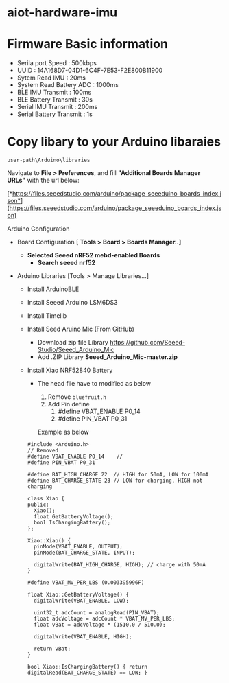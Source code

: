 # aiot-hardware-imu

# Firmware Basic information
- Serila port Speed : 500kbps
- UUID : 14A168D7-04D1-6C4F-7E53-F2E800B11900
- Sytem Read IMU : 20ms
- System Read Battery ADC : 1000ms
- BLE IMU Transmit : 100ms
- BLE Battery Transmit : 30s
- Serial IMU Transmit : 200ms
- Serial Battery Transmit : 1s

# Copy libary to your Arduino libaraies
```
user-path\Arduino\libraries
```

Navigate to **File > Preferences**, and fill **"Additional Boards Manager URLs"** with the url below:

[*https://files.seeedstudio.com/arduino/package_seeeduino_boards_index.json*](https://files.seeedstudio.com/arduino/package_seeeduino_boards_index.json)

Arduino Configuration

- Board Configuration [ **Tools > Board > Boards Manager..]**
    - **Selected  Seeed nRF52 mebd-enabled Boards**
        - **Search seeed nrf52**
        
- Arduino Libraries  [Tools > Manage Libraries…]
    - Install ArduinoBLE

    - Install Seeed Arduino LSM6DS3
	
	- Install Timelib
	
	- Install Seed Aruino Mic (From GitHub)
		- Download zip file Library  https://github.com/Seeed-Studio/Seeed_Arduino_Mic
		- Add .ZIP Library **Seeed_Arduino_Mic-master.zip**
        
    - Install Xiao NRF52840 Battery
        
        - The head file have to modified as below
            1. Remove `bluefruit.h`
            2. Add Pin define 
                1. #define VBAT_ENABLE P0_14
                2. #define PIN_VBAT P0_31
            
            Example as below
            
        
        ```arduino
        #include <Arduino.h>
        // Removed 
        #define VBAT_ENABLE P0_14    // 
        #define PIN_VBAT P0_31
        
        #define BAT_HIGH_CHARGE 22  // HIGH for 50mA, LOW for 100mA
        #define BAT_CHARGE_STATE 23 // LOW for charging, HIGH not charging
        
        class Xiao {
        public:
          Xiao();
          float GetBatteryVoltage();
          bool IsChargingBattery();
        };
        
        Xiao::Xiao() {
          pinMode(VBAT_ENABLE, OUTPUT);
          pinMode(BAT_CHARGE_STATE, INPUT);
        
          digitalWrite(BAT_HIGH_CHARGE, HIGH); // charge with 50mA
        }
        
        #define VBAT_MV_PER_LBS (0.003395996F)
        
        float Xiao::GetBatteryVoltage() {
          digitalWrite(VBAT_ENABLE, LOW);
        
          uint32_t adcCount = analogRead(PIN_VBAT);
          float adcVoltage = adcCount * VBAT_MV_PER_LBS;
          float vBat = adcVoltage * (1510.0 / 510.0);
        
          digitalWrite(VBAT_ENABLE, HIGH);
        
          return vBat;
        }
        
        bool Xiao::IsChargingBattery() { return digitalRead(BAT_CHARGE_STATE) == LOW; }
        ```
        
 
